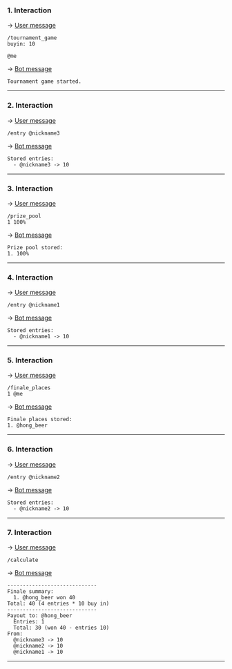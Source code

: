 ### 1. Interaction

&rarr; <ins>User message</ins>

```
/tournament_game
buyin: 10

@me 
```

&rarr; <ins>Bot message</ins>

``` 
Tournament game started. 
``` 
___

### 2. Interaction

&rarr; <ins>User message</ins>

```
/entry @nickname3  
```

&rarr; <ins>Bot message</ins>

``` 
Stored entries: 
  - @nickname3 -> 10 
``` 
___

### 3. Interaction

&rarr; <ins>User message</ins>

```
/prize_pool
1 100% 
```

&rarr; <ins>Bot message</ins>

``` 
Prize pool stored:
1. 100% 
``` 
___

### 4. Interaction

&rarr; <ins>User message</ins>

```
/entry @nickname1  
```

&rarr; <ins>Bot message</ins>

``` 
Stored entries: 
  - @nickname1 -> 10 
``` 
___

### 5. Interaction

&rarr; <ins>User message</ins>

```
/finale_places
1 @me 
```

&rarr; <ins>Bot message</ins>

``` 
Finale places stored:
1. @hong_beer 
``` 
___

### 6. Interaction

&rarr; <ins>User message</ins>

```
/entry @nickname2  
```

&rarr; <ins>Bot message</ins>

``` 
Stored entries: 
  - @nickname2 -> 10 
``` 
___

### 7. Interaction

&rarr; <ins>User message</ins>

```
/calculate 
```

&rarr; <ins>Bot message</ins>

``` 
-----------------------------
Finale summary:
  1. @hong_beer won 40
Total: 40 (4 entries * 10 buy in)
-----------------------------
Payout to: @hong_beer
  Entries: 1
  Total: 30 (won 40 - entries 10)
From:
  @nickname3 -> 10
  @nickname2 -> 10
  @nickname1 -> 10 
``` 
___